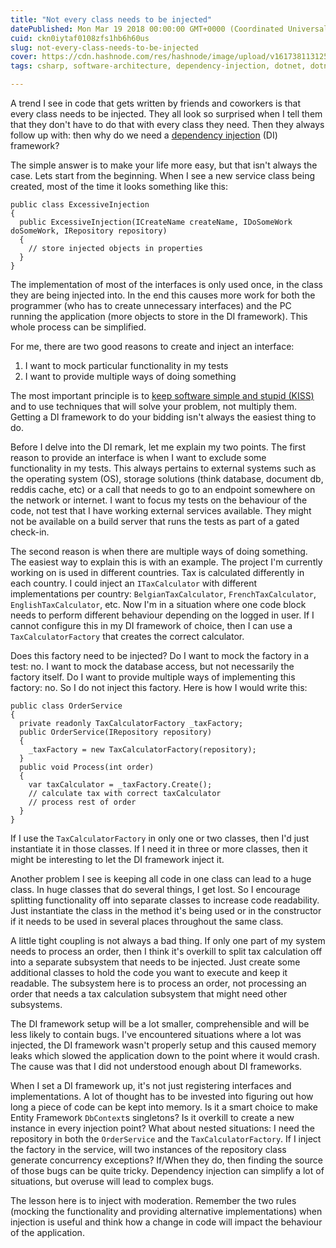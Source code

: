 ```yaml
---
title: "Not every class needs to be injected"
datePublished: Mon Mar 19 2018 00:00:00 GMT+0000 (Coordinated Universal Time)
cuid: ckn0iytaf0108zfs1hb6h60us
slug: not-every-class-needs-to-be-injected
cover: https://cdn.hashnode.com/res/hashnode/image/upload/v1617381131253/TXBS2EFDQ.jpeg
tags: csharp, software-architecture, dependency-injection, dotnet, dotnetcore

---
```



A trend I see in code that gets written by friends and coworkers is that every class needs to be injected. They all look so surprised when I tell them that they don't have to do that with every class they need. Then they always follow up with: then why do we need a [dependency injection](https://en.wikipedia.org/wiki/Dependency_injection) (DI) framework?

The simple answer is to make your life more easy, but that isn't always the case. Lets start from the beginning. When I see a new service class being created, most of the time it looks something like this:

```
public class ExcessiveInjection
{
  public ExcessiveInjection(ICreateName createName, IDoSomeWork doSomeWork, IRepository repository)
  {
    // store injected objects in properties
  }
}
```

The implementation of most of the interfaces is only used once, in the class they are being injected into. In the end this causes more work for both the programmer (who has to create unnecessary interfaces) and the PC running the application (more objects to store in the DI framework). This whole process can be simplified.

For me, there are two good reasons to create and inject an interface:

1. I want to mock particular functionality in my tests
2. I want to provide multiple ways of doing something

The most important principle is to [keep software simple and stupid (KISS)](https://en.wikipedia.org/wiki/KISS_principle) and to use techniques that will solve your problem, not multiply them. Getting a DI framework to do your bidding isn't always the easiest thing to do.

Before I delve into the DI remark, let me explain my two points. The first reason to provide an interface is when I want to exclude some functionality in my tests. This always pertains to external systems such as the operating system (OS), storage solutions (think database, document db, reddis cache, etc) or a call that needs to go to an endpoint somewhere on the network or internet. I want to focus my tests on the behaviour of the code, not test that I have working external services available. They might not be available on a build server that runs the tests as part of a gated check-in.

The second reason is when there are multiple ways of doing something. The easiest way to explain this is with an example. The project I'm currently working on is used in different countries. Tax is calculated differently in each country. I could inject an `ITaxCalculator` with different implementations per country: `BelgianTaxCalculator`, `FrenchTaxCalculator`, `EnglishTaxCalculator`, etc. Now I'm in a situation where one code block needs to perform different behaviour depending on the logged in user. If I cannot configure this in my DI framework of choice, then I can use a `TaxCalculatorFactory` that creates the correct calculator.

Does this factory need to be injected? Do I want to mock the factory in a test: no. I want to mock the database access, but not necessarily the factory itself. Do I want to provide multiple ways of implementing this factory: no. So I do not inject this factory. Here is how I would write this:

```
public class OrderService
{
  private readonly TaxCalculatorFactory _taxFactory;
  public OrderService(IRepository repository)
  {
    _taxFactory = new TaxCalculatorFactory(repository);
  }
  public void Process(int order)
  {
    var taxCalculator = _taxFactory.Create();
    // calculate tax with correct taxCalculator
    // process rest of order
  }
}
```

If I use the `TaxCalculatorFactory` in only one or two classes, then I'd just instantiate it in those classes. If I need it in three or more classes, then it might be interesting to let the DI framework inject it.

Another problem I see is keeping all code in one class can lead to a huge class. In huge classes that do several things, I get lost. So I encourage splitting functionality off into separate classes to increase code readability. Just instantiate the class in the method it's being used or in the constructor if it needs to be used in several places throughout the same class.

A little tight coupling is not always a bad thing. If only one part of my system needs to process an order, then I think it's overkill to split tax calculation off into a separate subsystem that needs to be injected. Just create some additional classes to hold the code you want to execute and keep it readable. The subsystem here is to process an order, not processing an order that needs a tax calculation subsystem that might need other subsystems.

The DI framework setup will be a lot smaller, comprehensible and will be less likely to contain bugs. I've encountered situations where a lot was injected, the DI framework wasn't properly setup and this caused memory leaks which slowed the application down to the point where it would crash. The cause was that I did not understood enough about DI frameworks.

When I set a DI framework up, it's not just registering interfaces and implementations. A lot of thought has to be invested into figuring out how long a piece of code can be kept into memory. Is it a smart choice to make Entity Framework `DbContext`s singletons? Is it overkill to create a new instance in every injection point? What about nested situations: I need the repository in both the `OrderService` and the `TaxCalculatorFactory`. If I inject the factory in the service, will two instances of the repository class generate concurrency exceptions? If/When they do, then finding the source of those bugs can be quite tricky. Dependency injection can simplify a lot of situations, but overuse will lead to complex bugs.

The lesson here is to inject with moderation. Remember the two rules (mocking the functionality and providing alternative implementations) when injection is useful and think how a change in code will impact the behaviour of the application.
